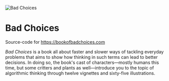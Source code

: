 ![Bad Choices](https://bookofbadchoices.com/images/margie.png)

# Bad Choices
Source-code for https://bookofbadchoices.com

_Bad Choices_ is a book all about faster and slower ways of tackling everyday problems that aims to show how thinking in such terms can lead to better decisions. In doing so, the book's cast of characters—mostly humans this time, but some critters and plants as well—introduce you to the topic of algorithmic thinking through twelve vignettes and sixty-five illustrations.
